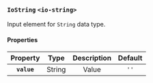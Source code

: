 ### `IoString` `<io-string>` ###

Input element for `String` data type.

#### Properties ####

| Property | Type | Description | Default |
|:--------:|:----:|:----------:|:-------:|
| **`value`** | String | Value | `''` |
